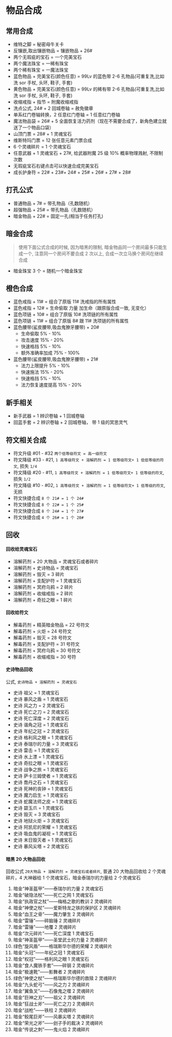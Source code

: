 # 物品合成

## 常用合成

- 维特之脚 = 秘密母牛关卡
- 反镶嵌,取出镶嵌物品 = 镶嵌物品 + 26#
- 两个无瑕疵的宝石 = 一个完美宝石
- 两个魔法珠宝 = 一稀有珠宝
- 两个稀有珠宝 = 一魔法珠宝
- 蓝色物品 + 完美宝石(颜色任意) = 99Lv 的蓝色带 2-6 孔物品(可重复洗,比如洗 sor 手杖, 头环, 鞋子, 手套)
- 黄色物品 + 完美宝石(颜色任意) = 99Lv 的稀有带 2-6 孔物品(可重复洗,比如洗 sor 手杖, 头环, 鞋子, 手套)
- 收缩戒指 + 指节 = 附魔收缩戒指
- 洗点公式, 24# + 2 回城卷轴 = 赦免徽章
- 单系红门卷轴转换，2 任意红门卷轴 = 1 任意红门卷轴
- 魔法物品袋 = 26# + 5 全面恢复活力药剂（现在不需要合成了，新角色建立就送了一个物品口袋）
- 山顶门票 = 28# + 1 灵魂宝石
- 维斯特玛门票 = 12 张任意元素门票合成
- 6 个灵魂碎片 = 1 个灵魂宝石
- 任意武器 + 1 灵魂宝石 + 27#, 给武器附魔 25 级 10% 概率物理溅射, 不限制次数
- 无瑕疵宝石右键点击可以快速合成完美宝石
- 成长护身符 = 22# + 23#+ 24# + 25# + 26# + 27# + 28#

## 打孔公式

- 普通物品 + 7# = 带孔物品（孔数随机）
- 超强物品 + 25# = 带孔物品（孔数随机）
- 暗金物品 + 22# = 固定一孔(相当于任务打孔)

## 暗金合成

> 使用下面公式合成的时候, 因为暗黑的限制, 暗金物品同一个房间最多只能生成一个, 注意同一个房间不要合成 2 次以上, 合成一次立马换个房间在继续合成

- 暗金珠宝 3 个 = 随机一个暗金珠宝

## 橙色合成

- 蓝色戒指 + 11# = 组合了原版 11# 洗戒指的所有属性
- 蓝色戒指 + 12# = 生命偷取 力量 加生命（跟原版合成一致, 无变化）
- 蓝色项链 + 10# = 组合了原版 10# 洗项链的所有属性
- 蓝色项链 + 11# = 组合了原版 8# 跟 11# 洗项链的所有属性
- 蓝色腰带(鲨皮腰带,吸血鬼獠牙腰带) + 20#
  - 生命偷取 5% - 10%
  - 攻击速度 15% - 20%
  - 快速格挡 5% - 10%
  - 额外准确率加成 75% - 100%
- 蓝色腰带(鲨皮腰带,吸血鬼獠牙腰带) + 21#
  - 法力上限提升 5% - 10%
  - 快速施法 15% - 20%
  - 快速格挡 5% - 10%
  - 法力恢复速度提高 15% - 20%

## 新手相关

- 新手武器 = 1 辨识卷轴 + 1 回城卷轴
- 回蓝手套 = 2 辨识卷轴 + 2 回城卷轴， 带 1 级的冥思灵气

## 符文相关合成

- 符文升级 #01 - #32 `两个低等级符文 = 高一级符文`
- 符文降级 #33 - #21, `1 高等级符文 + 溶解药剂 = 1 低等级符文+ 1 低低等级的符文`, 损失 `1/4`
- 符文降级 #20 - #11, `1 高等级符文 + 溶解药剂 = 1 低等级符文+ 1 低等级的符文`, 损失 `1/2`
- 符文降级 #10 - #02, `1 高等级符文 + 溶解药剂 = 1 低等级符文+ 1 低等级的符文`, 无损
- 符文快捷合成 `8 个 21# = 1 个 24#`
- 符文快捷合成 `8 个 22# = 1 个 25#`
- 符文快捷合成 `8 个 24# = 1 个 27#`
- 符文快捷合成 `4 个 26# = 1 个 28#`

## 回收

#### 回收给灵魂宝石

- 溶解药剂 + 20 大物品 = 灵魂宝石或者碎片
- 溶解药剂 + 史诗物品 = 灵魂宝石
- 溶解药剂 + 毁灭 = 3 碎片
- 溶解药剂 + 支配护符 = 1 灵魂宝石
- 溶解药剂 + 冥府乌鸦 = 2 碎片
- 溶解药剂 + 收缩戒指 = 2 碎片
- 溶解药剂 + 奇拉之眼 = 1 碎片

#### 回收给符文

- 解毒药剂 + 精英暗金物品 = 22 号符文
- 解毒药剂 + 火炬 = 24 号符文
- 解毒药剂 + 毁灭 = 28 号符文
- 解毒药剂 + 支配护符 = 31 号符文
- 解毒药剂 + 冥府乌鸦 = 30 号符文
- 解毒药剂 + 收缩戒指 = 30 号符

#### 史诗物品回收

公式, `史诗物品 + 溶解药剂 = 灵魂宝石`

- 史诗 祖父 = 1 灵魂宝石
- 史诗 暴风之盾 = 1 灵魂宝石
- 史诗 风之力 = 2 灵魂宝石
- 史诗 死亡之刀 = 2 灵魂宝石
- 史诗 死亡深度 = 2 灵魂宝石
- 史诗 谐角之冠 = 1 灵魂宝石
- 史诗 年纪之冠 = 2 灵魂宝石
- 史诗 格利风之眼 = 1 灵魂宝石
- 史诗 泰瑞尔的力量 = 3 灵魂宝石
- 史诗 雷击 = 1 灵魂宝石
- 史诗 水上漂 = 1 灵魂宝石
- 史诗 奇拉之眼 = 1 灵魂宝石
- 史诗 战争之旅 = 1 灵魂宝石
- 史诗 萨卡兰姆使者 = 1 灵魂宝石
- 史诗 喬丹之石 = 1 灵魂宝石
- 史诗 死神的丧钟 = 1 灵魂宝石
- 史诗 魔力启生 = 1 灵魂宝石
- 史诗 蛇魔法师之皮 = 1 灵魂宝石
- 史诗 碧玉爪 = 1 灵魂宝石
- 史诗 毁灭 = 3 灵魂宝石
- 史诗 地狱火炬 = 3 灵魂宝石
- 史诗 阿凯尼的荣耀 = 1 灵魂宝石
- 史诗 吸血鬼的凝视 = 1 灵魂宝石
- 史诗 末日毁灭者 = 1 灵魂宝石
- 史诗 暴风尖塔 = 2 灵魂宝石

#### 暗黑 20 大物品回收

回收公式 `20大物品 + 溶解药剂 = 灵魂宝石或者碎片`, 普通 20 大物品回收给 2 个灵魂碎片，4 大神器给 1 个灵魂宝石，暗金泰瑞尔的力量给 2 个灵魂宝石

1. 暗金“神圣盔甲”——泰瑞尔的力量 2 灵魂宝石
2. 暗金“破隐法杖”——死亡之网 1 灵魂宝石
3. 暗金“执政官之杖”——梅格之歌的教训 2 灵魂碎片
4. 暗金“神使之杖”——爱斯特龙之铁的保护区 2 灵魂碎片
5. 暗金“血王之骨”——魔力肇生 2 灵魂碎片
6. 暗金“雷锤”——碎脑锤 2 灵魂碎片
7. 暗金“雷锤”——地覆 2 灵魂碎片
8. 暗金“次元碎片”——死亡深度 1 灵魂宝石
9. 暗金“神圣盔甲”——圣堂武士的力量 2 灵魂碎片
10. 绿色“旋风盾”——格瑞斯华尔德的荣耀 2 灵魂碎片
11. 暗金“头冠”——年纪之冠 1 灵魂宝石
12. 暗金“权冠”——格利风之眼 1 灵魂宝石
13. 暗金“食人魔铁手套”——碎钢 2 灵魂碎片
14. 暗金“极速靴”——影舞者 2 灵魂碎片
15. 绿色“神使之杖”——格瑞斯华尔德的救赎 2 灵魂碎片
16. 暗金“九头蛇弓”——风之力 2 灵魂碎片
17. 暗金“翼鱼叉”——石像鬼之噬 2 灵魂碎片
18. 暗金“巨神之刃”——祖父 2 灵魂碎片
19. 暗金“狂战士斧”——死亡之刀 2 灵魂碎片
20. 暗金“战枪”——铁柱 2 灵魂碎片
21. 暗金“鲛尾巨斧”——风暴尖塔 2 灵魂碎片
22. 暗金“荣光之斧”——刽子手的裁决 2 灵魂碎片
23. 暗金“传说之刺”——鬼火焰 2 灵魂碎片
